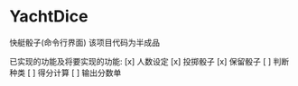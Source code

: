 # YachtDice
快艇骰子(命令行界面)
该项目代码为半成品

已实现的功能及将要实现的功能:
[x] 人数设定
[x] 投掷骰子
[x] 保留骰子
[ ] 判断种类
[ ] 得分计算
[ ] 输出分数单